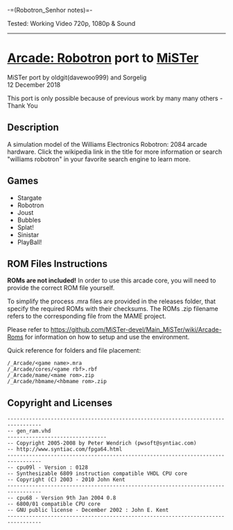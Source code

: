 -=(Robotron_Senhor notes)=-

Tested: Working Video 720p, 1080p & Sound

___
# [Arcade: Robotron](https://en.wikipedia.org/wiki/Robotron:_2084) port to [MiSTer](https://github.com/MiSTer-devel/Main_MiSTer/wiki) 

MiSTer port by oldgit(davewoo999) and Sorgelig  
12 December 2018

This port is only possible because of previous work by many many others - Thank You

## Description

A simulation model of the Williams Electronics Robotron: 2084 arcade hardware. Click the wikipedia link in the title for more information or search "williams robotron" in your favorite search engine to learn more.

## Games

* Stargate
* Robotron
* Joust
* Bubbles
* Splat!
* Sinistar
* PlayBall!

## ROM Files Instructions

**ROMs are not included!** In order to use this arcade core, you will need to provide the correct ROM file yourself.

To simplify the process .mra files are provided in the releases folder, that specify the required ROMs with their checksums. The ROMs .zip filename refers to the
corresponding file from the MAME project.

Please refer to https://github.com/MiSTer-devel/Main_MiSTer/wiki/Arcade-Roms for information on how to setup and use the environment.

Quick reference for folders and file placement:

```
/_Arcade/<game name>.mra  
/_Arcade/cores/<game rbf>.rbf  
/_Arcade/mame/<mame rom>.zip  
/_Arcade/hbmame/<hbmame rom>.zip  
```

## Copyright and Licenses

```
---------------------------------------------------------------------------------
-- gen_ram.vhd
-------------------------------- 
-- Copyright 2005-2008 by Peter Wendrich (pwsoft@syntiac.com)
-- http://www.syntiac.com/fpga64.html
---------------------------------------------------------------------------------
-- cpu09l - Version : 0128
-- Synthesizable 6809 instruction compatible VHDL CPU core
-- Copyright (C) 2003 - 2010 John Kent
---------------------------------------------------------------------------------
-- cpu68 - Version 9th Jan 2004 0.8
-- 6800/01 compatible CPU core 
-- GNU public license - December 2002 : John E. Kent
---------------------------------------------------------------------------------
```
